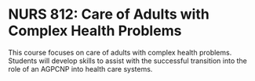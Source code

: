 # NURS 812: Care of Adults with Complex Health Problems

This course focuses on care of adults with complex health problems. Students will develop skills to assist with the successful transition into the role of an AGPCNP into health care systems.
